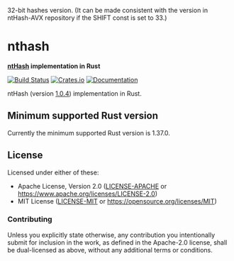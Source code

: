 32-bit hashes version. (It can be made consistent with the version in ntHash-AVX repository if the SHIFT const is set to 33.)


<meta charset="utf-8"/>

# nthash

**[ntHash](https://github.com/bcgsc/ntHash) implementation in Rust**

[![Build Status](https://github.com/luizirber/nthash/actions/workflows/ci.yml/badge.svg)](https://github.com/luizirber/nthash/actions/workflows/ci.yml)
[![Crates.io](https://img.shields.io/crates/v/nthash.svg)](https://crates.io/crates/nthash)
[![Documentation](https://docs.rs/nthash/badge.svg)](https://docs.rs/nthash/)

ntHash (version [1.0.4](https://github.com/bcgsc/ntHash/releases/tag/v1.0.4)) implementation in Rust.

## Minimum supported Rust version

Currently the minimum supported Rust version is 1.37.0.

## License

Licensed under either of these:

 * Apache License, Version 2.0 ([LICENSE-APACHE](LICENSE-APACHE) or https://www.apache.org/licenses/LICENSE-2.0)
 * MIT License ([LICENSE-MIT](LICENSE-MIT) or https://opensource.org/licenses/MIT)

### Contributing

Unless you explicitly state otherwise, any contribution you intentionally submit for inclusion in the work, as defined
in the Apache-2.0 license, shall be dual-licensed as above, without any additional terms or conditions.
